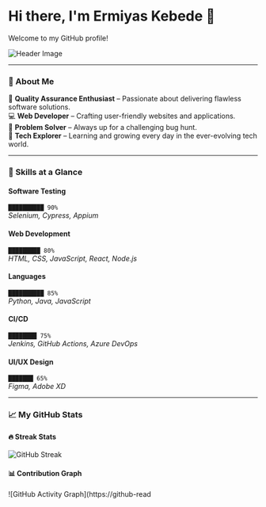 # Hi there, I'm **Ermiyas Kebede** 👋  
Welcome to my GitHub profile!  

![Header Image](https://capsule-render.vercel.app/api?type=waving&color=gradient&height=200&section=header&text=Hello%20World!&fontSize=40)

---

### 🚀 About Me  
🌟 **Quality Assurance Enthusiast** – Passionate about delivering flawless software solutions.  
💻 **Web Developer** – Crafting user-friendly websites and applications.  
🔧 **Problem Solver** – Always up for a challenging bug hunt.  
🎯 **Tech Explorer** – Learning and growing every day in the ever-evolving tech world.  

---

### 💼 Skills at a Glance  

#### **Software Testing**  
`██████████ 90%`  
*Selenium, Cypress, Appium*  

#### **Web Development**  
`█████████ 80%`  
*HTML, CSS, JavaScript, React, Node.js*  

#### **Languages**  
`██████████ 85%`  
*Python, Java, JavaScript*  

#### **CI/CD**  
`████████ 75%`  
*Jenkins, GitHub Actions, Azure DevOps*  

#### **UI/UX Design**  
`███████ 65%`  
*Figma, Adobe XD*  

---

### 📈 My GitHub Stats  

#### 🔥 Streak Stats  
![GitHub Streak](https://github-readme-streak-stats.herokuapp.com/?user=bibi721&theme=radical)  

#### 📊 Contribution Graph  
![GitHub Activity Graph](https://github-read
